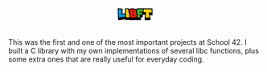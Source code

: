 <p align="center">
  <img alt="Libft" width="15%" height="15%" src="https://github.com/joaolive/joaolive/blob/7dda8746c7a991e2f6b18aefda7ee0d779403791/libft.png" />
</p>

##
<p>
This was the first and one of the most important projects at School 42. I built a C library with my own implementations of several libc functions, plus some extra ones that are really useful for everyday coding.
</p>


